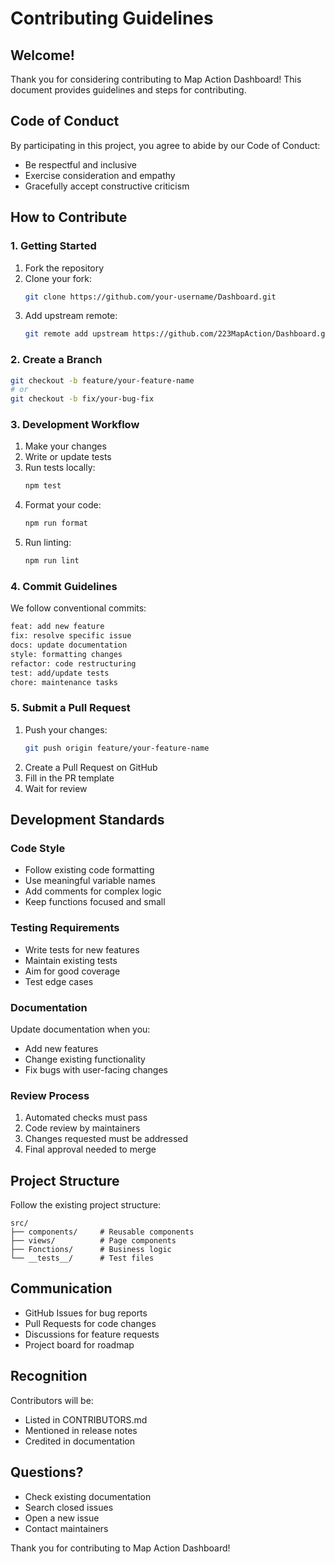 # Contributing Guidelines

## Welcome!

Thank you for considering contributing to Map Action Dashboard! This document provides guidelines and steps for contributing.

## Code of Conduct

By participating in this project, you agree to abide by our Code of Conduct:

-   Be respectful and inclusive
-   Exercise consideration and empathy
-   Gracefully accept constructive criticism

## How to Contribute

### 1. Getting Started

1. Fork the repository
2. Clone your fork:
    ```bash
    git clone https://github.com/your-username/Dashboard.git
    ```
3. Add upstream remote:
    ```bash
    git remote add upstream https://github.com/223MapAction/Dashboard.git
    ```

### 2. Create a Branch

```bash
git checkout -b feature/your-feature-name
# or
git checkout -b fix/your-bug-fix
```

### 3. Development Workflow

1. Make your changes
2. Write or update tests
3. Run tests locally:
    ```bash
    npm test
    ```
4. Format your code:
    ```bash
    npm run format
    ```
5. Run linting:
    ```bash
    npm run lint
    ```

### 4. Commit Guidelines

We follow conventional commits:

```bash
feat: add new feature
fix: resolve specific issue
docs: update documentation
style: formatting changes
refactor: code restructuring
test: add/update tests
chore: maintenance tasks
```

### 5. Submit a Pull Request

1. Push your changes:
    ```bash
    git push origin feature/your-feature-name
    ```
2. Create a Pull Request on GitHub
3. Fill in the PR template
4. Wait for review

## Development Standards

### Code Style

-   Follow existing code formatting
-   Use meaningful variable names
-   Add comments for complex logic
-   Keep functions focused and small

### Testing Requirements

-   Write tests for new features
-   Maintain existing tests
-   Aim for good coverage
-   Test edge cases

### Documentation

Update documentation when you:

-   Add new features
-   Change existing functionality
-   Fix bugs with user-facing changes

### Review Process

1. Automated checks must pass
2. Code review by maintainers
3. Changes requested must be addressed
4. Final approval needed to merge

## Project Structure

Follow the existing project structure:

```
src/
├── components/     # Reusable components
├── views/          # Page components
├── Fonctions/      # Business logic
└── __tests__/      # Test files
```

## Communication

-   GitHub Issues for bug reports
-   Pull Requests for code changes
-   Discussions for feature requests
-   Project board for roadmap

## Recognition

Contributors will be:

-   Listed in CONTRIBUTORS.md
-   Mentioned in release notes
-   Credited in documentation

## Questions?

-   Check existing documentation
-   Search closed issues
-   Open a new issue
-   Contact maintainers

Thank you for contributing to Map Action Dashboard!
